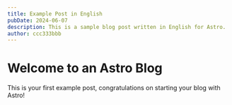 ```yaml
---
title: Example Post in English
pubDate: 2024-06-07
description: This is a sample blog post written in English for Astro.
author: ccc333bbb
---
```


# Welcome to an Astro Blog

This is your first example post, congratulations on starting your blog with Astro! 